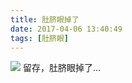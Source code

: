 ```yaml
---
title: 肚脐眼掉了
date: 2017-04-06 13:40:49
tags: [肚脐眼]
---
```

![](http://20170326.com/panda-20170406.jpg)
留存，肚脐眼掉了... 